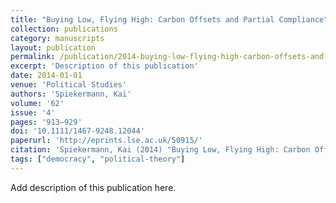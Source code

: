 ```yaml
---
title: "Buying Low, Flying High: Carbon Offsets and Partial Compliance"
collection: publications
category: manuscripts
layout: publication
permalink: /publication/2014-buying-low-flying-high-carbon-offsets-and-partial-
excerpt: 'Description of this publication'
date: 2014-01-01
venue: 'Political Studies'
authors: 'Spiekermann, Kai'
volume: '62'
issue: '4'
pages: '913–929'
doi: '10.1111/1467-9248.12044'
paperurl: 'http://eprints.lse.ac.uk/50915/'
citation: 'Spiekermann, Kai (2014) "Buying Low, Flying High: Carbon Offsets and Partial Compliance", Political Studies, 62(4), pp. 913–929.'
tags: ["democracy", "political-theory"]
---
```


Add description of this publication here.